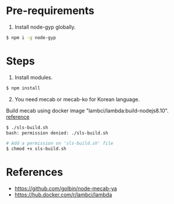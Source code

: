 # Pre-requirements


1. Install node-gyp globally.
```bash
$ npm i -g node-gyp
```

# Steps

1. Install modules.
```bash
$ npm install
```

2. You need mecab or mecab-ko for Korean language.

Build mecab using docker image "lambci/lambda:build-nodejs8.10". [reference](https://hub.docker.com/r/lambci/lambda)


```bash
$ ./sls-build.sh 
bash: permission denied: ./sls-build.sh

# Add a permission on 'sls-build.sh' file
$ chmod +x sls-build.sh 
```

<!-- 
lambci로 mecab을 빌드하면 로컬에서 돌아가지 않는다.
또한, 로컬에서 빌드한 것은 lambci에서 돌아가지 않는다.
 -->

# References

- https://github.com/golbin/node-mecab-ya
- https://hub.docker.com/r/lambci/lambda